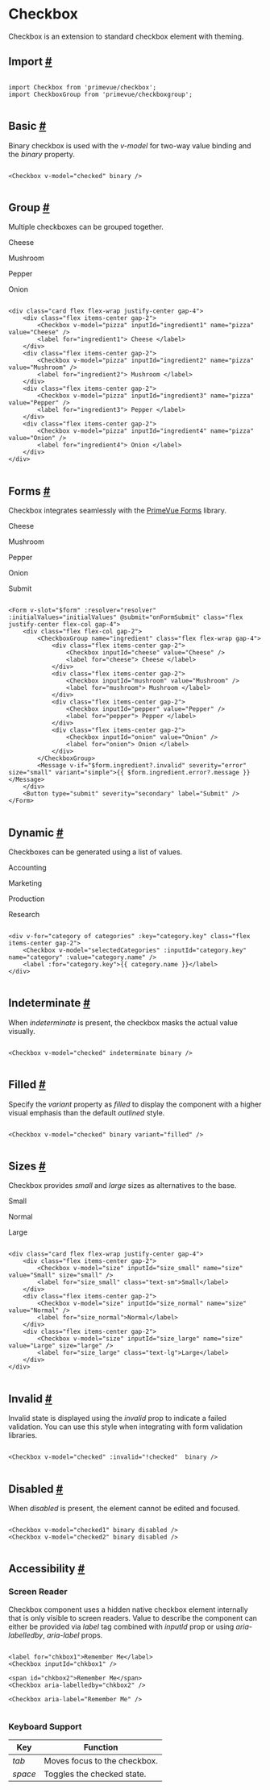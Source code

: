 # Checkbox

Checkbox is an extension to standard checkbox element with theming.

## Import [#](https://primevue.org/checkbox/#import)

```

import Checkbox from 'primevue/checkbox';
import CheckboxGroup from 'primevue/checkboxgroup';


```

## Basic [#](https://primevue.org/checkbox/#basic)

Binary checkbox is used with the *v-model* for two-way value binding and the *binary* property.

```

<Checkbox v-model="checked" binary />


```

## Group [#](https://primevue.org/checkbox/#group)

Multiple checkboxes can be grouped together.

Cheese

Mushroom

Pepper

Onion

```

<div class="card flex flex-wrap justify-center gap-4">
    <div class="flex items-center gap-2">
        <Checkbox v-model="pizza" inputId="ingredient1" name="pizza" value="Cheese" />
        <label for="ingredient1"> Cheese </label>
    </div>
    <div class="flex items-center gap-2">
        <Checkbox v-model="pizza" inputId="ingredient2" name="pizza" value="Mushroom" />
        <label for="ingredient2"> Mushroom </label>
    </div>
    <div class="flex items-center gap-2">
        <Checkbox v-model="pizza" inputId="ingredient3" name="pizza" value="Pepper" />
        <label for="ingredient3"> Pepper </label>
    </div>
    <div class="flex items-center gap-2">
        <Checkbox v-model="pizza" inputId="ingredient4" name="pizza" value="Onion" />
        <label for="ingredient4"> Onion </label>
    </div>
</div>


```

## Forms [#](https://primevue.org/checkbox/#forms)

Checkbox integrates seamlessly with the [PrimeVue Forms](https://primevue.org/forms) library.

Cheese

Mushroom

Pepper

Onion

Submit

```

<Form v-slot="$form" :resolver="resolver" :initialValues="initialValues" @submit="onFormSubmit" class="flex justify-center flex-col gap-4">
    <div class="flex flex-col gap-2">
        <CheckboxGroup name="ingredient" class="flex flex-wrap gap-4">
            <div class="flex items-center gap-2">
                <Checkbox inputId="cheese" value="Cheese" />
                <label for="cheese"> Cheese </label>
            </div>
            <div class="flex items-center gap-2">
                <Checkbox inputId="mushroom" value="Mushroom" />
                <label for="mushroom"> Mushroom </label>
            </div>
            <div class="flex items-center gap-2">
                <Checkbox inputId="pepper" value="Pepper" />
                <label for="pepper"> Pepper </label>
            </div>
            <div class="flex items-center gap-2">
                <Checkbox inputId="onion" value="Onion" />
                <label for="onion"> Onion </label>
            </div>
        </CheckboxGroup>
        <Message v-if="$form.ingredient?.invalid" severity="error" size="small" variant="simple">{{ $form.ingredient.error?.message }}</Message>
    </div>
    <Button type="submit" severity="secondary" label="Submit" />
</Form>


```

## Dynamic [#](https://primevue.org/checkbox/#dynamic)

Checkboxes can be generated using a list of values.

Accounting

Marketing

Production

Research

```

<div v-for="category of categories" :key="category.key" class="flex items-center gap-2">
    <Checkbox v-model="selectedCategories" :inputId="category.key" name="category" :value="category.name" />
    <label :for="category.key">{{ category.name }}</label>
</div>


```

## Indeterminate [#](https://primevue.org/checkbox/#indeterminate)

When *indeterminate* is present, the checkbox masks the actual value visually.

```

<Checkbox v-model="checked" indeterminate binary />


```

## Filled [#](https://primevue.org/checkbox/#filled)

Specify the *variant* property as *filled* to display the component with a higher visual emphasis than the default *outlined* style.

```

<Checkbox v-model="checked" binary variant="filled" />


```

## Sizes [#](https://primevue.org/checkbox/#sizes)

Checkbox provides *small* and *large* sizes as alternatives to the base.

Small

Normal

Large

```

<div class="card flex flex-wrap justify-center gap-4">
    <div class="flex items-center gap-2">
        <Checkbox v-model="size" inputId="size_small" name="size" value="Small" size="small" />
        <label for="size_small" class="text-sm">Small</label>
    </div>
    <div class="flex items-center gap-2">
        <Checkbox v-model="size" inputId="size_normal" name="size" value="Normal" />
        <label for="size_normal">Normal</label>
    </div>
    <div class="flex items-center gap-2">
        <Checkbox v-model="size" inputId="size_large" name="size" value="Large" size="large" />
        <label for="size_large" class="text-lg">Large</label>
    </div>
</div>


```

## Invalid [#](https://primevue.org/checkbox/#invalid)

Invalid state is displayed using the *invalid* prop to indicate a failed validation. You can use this style when integrating with form validation libraries.

```

<Checkbox v-model="checked" :invalid="!checked"  binary />


```

## Disabled [#](https://primevue.org/checkbox/#disabled)

When *disabled* is present, the element cannot be edited and focused.

```

<Checkbox v-model="checked1" binary disabled />
<Checkbox v-model="checked2" binary disabled />


```

## Accessibility [#](https://primevue.org/checkbox/#accessibility)

### Screen Reader

Checkbox component uses a hidden native checkbox element internally that is only visible to screen readers. Value to describe the component can either be provided via *label* tag combined with *inputId* prop or using *aria-labelledby*, *aria-label* props.

```

<label for="chkbox1">Remember Me</label>
<Checkbox inputId="chkbox1" />

<span id="chkbox2">Remember Me</span>
<Checkbox aria-labelledby="chkbox2" />

<Checkbox aria-label="Remember Me" />


```

### Keyboard Support

| Key | Function |
| --- | --- |
| *tab* | Moves focus to the checkbox. |
| *space* | Toggles the checked state. |